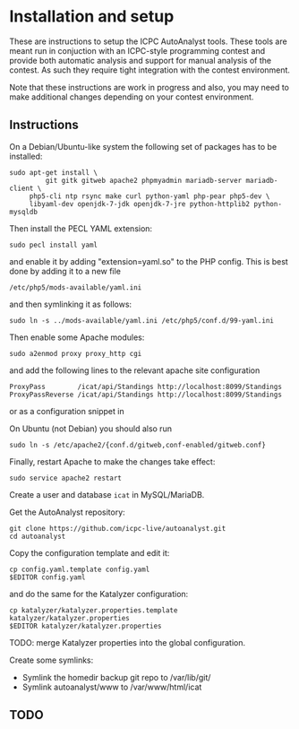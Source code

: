 # Installation and setup

These are instructions to setup the ICPC AutoAnalyst tools. These
tools are meant run in conjuction with an ICPC-style programming
contest and provide both automatic analysis and support for manual
analysis of the contest. As such they require tight integration with
the contest environment.

Note that these instructions are work in progress and also, you may
need to make additional changes depending on your contest environment.

## Instructions

On a Debian/Ubuntu-like system the following set of packages has to be
installed:
```
sudo apt-get install \
         git gitk gitweb apache2 phpmyadmin mariadb-server mariadb-client \
	 php5-cli ntp rsync make curl python-yaml php-pear php5-dev \
	 libyaml-dev openjdk-7-jdk openjdk-7-jre python-httplib2 python-mysqldb
```

Then install the PECL YAML extension:
```
sudo pecl install yaml
```
and enable it by adding "extension=yaml.so" to the PHP config. This is
best done by adding it to a new file
```
/etc/php5/mods-available/yaml.ini
```
and then symlinking it as follows:
```
sudo ln -s ../mods-available/yaml.ini /etc/php5/conf.d/99-yaml.ini
```

Then enable some Apache modules:
```
sudo a2enmod proxy proxy_http cgi
```
and add the following lines to the relevant apache site configuration
```
ProxyPass        /icat/api/Standings http://localhost:8099/Standings
ProxyPassReverse /icat/api/Standings http://localhost:8099/Standings
```
or as a configuration snippet in

On Ubuntu (not Debian) you should also run
```
sudo ln -s /etc/apache2/{conf.d/gitweb,conf-enabled/gitweb.conf}
```
Finally, restart Apache to make the changes take effect:
```
sudo service apache2 restart
```

Create a user and database `icat` in MySQL/MariaDB.

Get the AutoAnalyst repository:
```
git clone https://github.com/icpc-live/autoanalyst.git
cd autoanalyst
```

Copy the configuration template and edit it:
```
cp config.yaml.template config.yaml
$EDITOR config.yaml
```
and do the same for the Katalyzer configuration:
```
cp katalyzer/katalyzer.properties.template katalyzer/katalyzer.properties
$EDITOR katalyzer/katalyzer.properties
```
TODO: merge Katalyzer properties into the global configuration.

Create some symlinks:
- Symlink the homedir backup git repo to /var/lib/git/
- Symlink autoanalyst/www to /var/www/html/icat


## TODO

